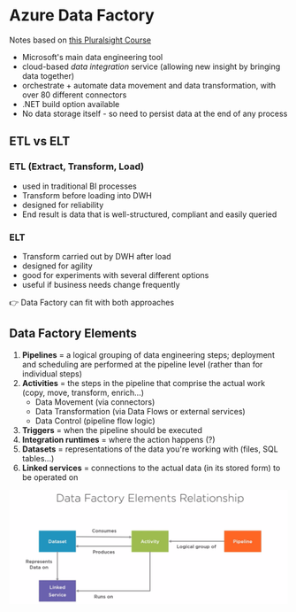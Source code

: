 # Azure Data Factory
Notes based on [this Pluralsight Course](https://app.pluralsight.com/library/courses/building-first-data-pipeline-azure-data-factory/table-of-contents )

- Microsoft's main data engineering tool
- cloud-based *data integration* service (allowing new insight by bringing data together)
- orchestrate + automate data movement and data transformation, with over 80 different connectors
- .NET build option available
- No data storage itself - so need to persist data at the end of any process


## ETL vs ELT
### ETL (Extract, Transform, Load)
- used in traditional BI processes
- Transform before loading into DWH
- designed for reliability
- End result is data that is well-structured, compliant and easily queried

### ELT
- Transform carried out by DWH after load
- designed for agility
- good for experiments with several different options
- useful if business needs change frequently

:point_right: Data Factory can fit with both approaches


## Data Factory Elements
1. **Pipelines** = a logical grouping of data engineering steps; deployment and scheduling are performed at the pipeline level (rather than for individual steps)
2. **Activities** = the steps in the pipeline that comprise the actual work (copy, move, transform, enrich...)
    - Data Movement (via connectors)
    - Data Transformation (via Data Flows or external services)
    - Data Control (pipeline flow logic)
3. **Triggers** = when the pipeline should be executed
4. **Integration runtimes** = where the action happens (?)
5. **Datasets** = representations of the data you're working with (files, SQL tables...)
6. **Linked services** = connections to the actual data (in its stored form) to be operated on

![Azure Data Factory elements diagram](data-factory-elements-diagram.png)
